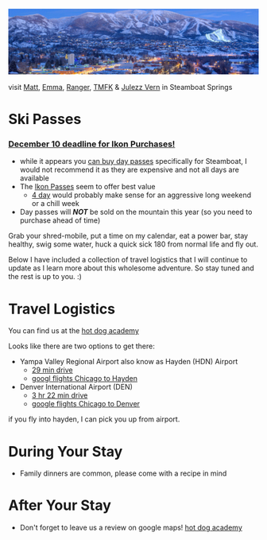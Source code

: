 ![mountain vista](./.rsrc/steamboat_mountain_village.png)

visit [Matt](https://www.instagram.com/matt.garelli/), [Emma](https://www.instagram.com/em_garelli/), [Ranger](https://www.instagram.com/ndecker9/), [TMFK](https://www.instagram.com/tomkimbrell1/) & [Julezz Vern](https://www.instagram.com/julien_kb/) in Steamboat Springs

# Ski Passes
### [December 10 deadline for Ikon Purchases!](https://www.instagram.com/p/CIV8XZjAMqg/?igshid=g62hoz8d22wv)

* while it appears you [can buy day passes](https://activities.steamboat.com/Ecomm/Shop/Calendar/5371193/en-US/?productcategoryid=117&startmonth=12&startYear=2020&agecategory=8&days=1) specifically for Steamboat, I would not recommend it as they are expensive and not all days are available
* The [Ikon Passes](https://www.ikonpass.com/en/shop-passes) seem to offer best value
	- [4 day](https://www.ikonpass.com/en/shop-passes/ikon-session-pass-4-day-2020-2021) would probably make sense for an aggressive long weekend or a chill week
* Day passes will ***NOT*** be sold on the mountain this year (so you need to purchase ahead of time)

Grab your shred-mobile, put a time on my calendar, eat a power bar, stay healthy, swig some water, huck a quick sick 180 from normal life and fly out.

Below I have included a collection of travel logistics that I will continue to update as I learn more about this wholesome adventure. So stay tuned and the rest is up to you. :)

# Travel Logistics

You can find us at the [hot dog academy](https://www.google.com/maps/place/Hot+Dog+Academy/@40.4961214,-106.8744672,14z/data=!4m8!1m2!2m1!1sSchool!3m4!1s0x87426973a84ea61f:0xada6dcf968857642!8m2!3d40.496082!4d-106.856904)

Looks like there are two options to get there:
  - Yampa Valley Regional Airport also know as Hayden (HDN) Airport
    - [29 min drive](https://www.google.com/maps/dir/Yampa+Valley+Regional+Airport,+County+Road+51A,+Hayden,+CO/Grand+Lake+Plumbing+Co,+1900+Bridge+Ln,+Steamboat+Springs,+CO+80487/@40.492097,-107.3183463,10z/data=!3m1!4b1!4m14!4m13!1m5!1m1!1s0x8742523fa068453b:0x75f9448fbf1e0344!2m2!1d-107.2197265!2d40.4847488!1m5!1m1!1s0x8742688eb79fea43:0xe634543384fa9a79!2m2!1d-106.8566089!2d40.496138!3e0)
    - [googl flights Chicago to Hayden](https://www.google.com/flights?hl=en#flt=/m/01_d4.HDN.2021-01-14*HDN./m/01_d4.2021-01-18;c:USD;e:1;sd:1;t:f)
  - Denver International Airport (DEN)
    - [3 hr 22 min drive](https://www.google.com/maps/dir/Denver+International+Airport,+Denver,+CO/Grand+Lake+Plumbing+Co,+1900+Bridge+Ln,+Steamboat+Springs,+CO+80487/@40.0611699,-106.8861266,8z/data=!3m1!4b1!4m14!4m13!1m5!1m1!1s0x876c67ef9bb9d89f:0x400fd836808e49bc!2m2!1d-104.6728573!2d39.8487935!1m5!1m1!1s0x8742688eb79fea43:0xe634543384fa9a79!2m2!1d-106.8566089!2d40.496138!3e0)
    - [google flights Chicago to Denver](https://www.google.com/flights?hl=en#flt=/m/01_d4.DEN.2021-01-14*DEN./m/01_d4.2021-01-18;c:USD;e:1;sd:1;t:f)

if you fly into hayden, I can pick you up from airport.

# During Your Stay
 - Family dinners are common, please come with a recipe in mind

# After Your Stay
 - Don't forget to leave us a review on google maps! [hot dog academy](https://www.google.com/maps/place/Hot+Dog+Academy/@40.4961214,-106.8744672,14z/data=!4m8!1m2!2m1!1sSchool!3m4!1s0x87426973a84ea61f:0xada6dcf968857642!8m2!3d40.496082!4d-106.856904)
